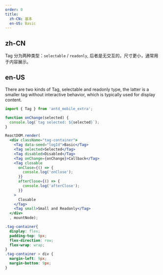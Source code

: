 ```yaml
---
order: 0
title:
  zh-CN: 基本
  en-US: Basic
---
```


## zh-CN

Tag 分为两种类型：`selectable` / `readonly`, 后者是无交互的，尺寸更小，通常用于内容展示。

## en-US

There are two kinds of Tag, selectable and readonly type, the latter is a smaller tag without interactive behavior, which is typically used for display content.

````jsx
import { Tag } from 'antd_mobile_extra';

function onChange(selected) {
  console.log(`tag selected: ${selected}`);
}

ReactDOM.render(
  <div className="tag-container">
    <Tag data-seed="logId">Basic</Tag>
    <Tag selected>Selected</Tag>
    <Tag disabled>Disabled</Tag>
    <Tag onChange={onChange}>Callback</Tag>
    <Tag closable
      onClose={() => {
        console.log('onClose');
      }}
      afterClose={() => {
        console.log('afterClose');
      }}
    >
      Closable
    </Tag>
    <Tag small>Small and Readonly</Tag>
  </div>
  , mountNode);
````

````css
.tag-container{
  display: flex;
  padding-top: 9px;
  flex-direction: row;
  flex-wrap: wrap;
}
.tag-container > div {
  margin-left: 9px;
  margin-bottom: 9px;
}
````
